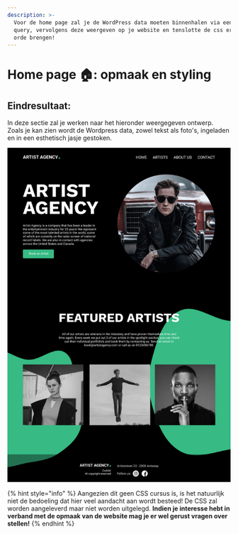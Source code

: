 ```yaml
---
description: >-
  Voor de home page zal je de WordPress data moeten binnenhalen via een page
  query, vervolgens deze weergeven op je website en tenslotte de css ervan in
  orde brengen!
---
```


# Home page 🏠: opmaak en styling

## Eindresultaat:

In deze sectie zal je werken naar het hieronder weergegeven ontwerp. Zoals je kan zien wordt de Wordpress data, zowel tekst als foto's, ingeladen en in een esthetisch jasje gestoken.

![Home page](../../.gitbook/assets/home.jpg)

{% hint style="info" %}
Aangezien dit geen CSS cursus is, is het natuurlijk niet de bedoeling dat hier veel aandacht aan wordt besteed! De CSS zal worden aangeleverd maar niet worden uitgelegd. **Indien je interesse hebt in verband met de opmaak van de website mag je er wel gerust vragen over stellen!**
{% endhint %}
